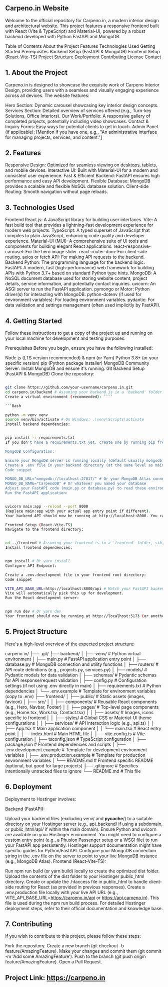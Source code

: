 ## Carpeno.in Website
Welcome to the official repository for Carpeno.in, a modern interior design and architectural website. This project features a responsive frontend built with React (Vite & TypeScript) and Material-UI, powered by a robust backend developed with Python FastAPI and MongoDB.

Table of Contents
About the Project
Features
Technologies Used
Getting Started
Prerequisites
Backend Setup (FastAPI & MongoDB)
Frontend Setup (React-Vite-TS)
Project Structure
Deployment
Contributing
License
Contact
## 1. About the Project
Carpeno.in is designed to showcase the exquisite work of Carpeno Interior Design, providing users with a seamless and visually engaging experience across all devices. The website features:

Hero Section: Dynamic carousel showcasing key interior design concepts.
Services Section: Detailed overview of services offered (e.g., Turn-key Solutions, Office Interiors).
Our Work/Portfolio: A responsive gallery of completed projects, potentially including video showcases.
Contact & Inquiry Forms: Easy ways for potential clients to get in touch.
Admin Panel (if applicable): [Mention if you have one, e.g., "An administrative interface for managing projects, services, and content."]
## 2. Features
Responsive Design: Optimized for seamless viewing on desktops, tablets, and mobile devices.
Interactive UI: Built with Material-UI for a modern and consistent user experience.
Fast & Efficient Backend: FastAPI ensures high performance and easy API development.
Flexible Database: MongoDB provides a scalable and flexible NoSQL database solution.
Client-side Routing: Smooth navigation without page reloads.
## 3. Technologies Used
Frontend
React.js: A JavaScript library for building user interfaces.
Vite: A fast build tool that provides a lightning-fast development experience for modern web projects.
TypeScript: A typed superset of JavaScript that compiles to plain JavaScript, enhancing code quality and developer experience.
Material-UI (MUI): A comprehensive suite of UI tools and components for building elegant React applications.
react-responsive-carousel: For the hero image slider.
react-router-dom: For client-side routing.
axios or fetch API: For making API requests to the backend.
Backend
Python: The programming language for the backend logic.
FastAPI: A modern, fast (high-performance) web framework for building APIs with Python 3.7+ based on standard Python type hints.
MongoDB: A NoSQL document database used for storing website content, project details, service information, and potentially contact inquiries.
uvicorn: An ASGI server to run the FastAPI application.
pymongo or Motor: Python driver(s) for interacting with MongoDB.
python-dotenv (if used for environment variables): For loading environment variables.
pydantic: For data validation and settings management (often used implicitly by FastAPI).
## 4. Getting Started
Follow these instructions to get a copy of the project up and running on your local machine for development and testing purposes.

Prerequisites
Before you begin, ensure you have the following installed:

Node.js (LTS version recommended) & npm (or Yarn)
Python 3.8+ (or your specific version)
pip (Python package installer)
MongoDB Community Server: Install MongoDB and ensure it's running.
Git
Backend Setup (FastAPI & MongoDB)
Clone the repository:

```Bash

git clone https://github.com/your-username/carpeno.in.git
cd carpeno.in/backend # Assuming your backend is in a 'backend' folder
Create a virtual environment (recommended): ````

```Bash

python -m venv venv
source venv/bin/activate # On Windows: .\venv\Scripts\activate
Install backend dependencies:
```
``` Bash

pip install -r requirements.txt
If you don't have a requirements.txt yet, create one by running pip freeze > requirements.txt after installing your dependencies manually, e.g., pip install fastapi uvicorn "pymongo[srv]" python-dotenv

MongoDB Configuration:

Ensure your MongoDB server is running locally (default usually mongodb://localhost:27017/).
Create a .env file in your backend directory (at the same level as main.py or your primary FastAPI app file) and add your MongoDB connection string and database name:
Code snippet

MONGO_DB_URL="mongodb://localhost:27017/" # Or your MongoDB Atlas connection string
MONGO_DB_NAME="CarpenoDB" # Or whatever you named your database
Adjust your FastAPI code (main.py or database.py) to read these environment variables.
Run the FastAPI application:
```
``` Bash

uvicorn main:app --reload --port 8000
(Replace main:app with your actual app entry point if different).
Your backend API should now be running at http://localhost:8000. You can access the API documentation (Swagger UI) at http://localhost:8000/docs.

Frontend Setup (React-Vite-TS)
Navigate to the frontend directory: 
```

``` Bash

cd ../frontend # Assuming your frontend is in a 'frontend' folder, sibling to 'backend'
Install frontend dependencies:
```
```Bash

npm install # Or yarn install
Configure API Endpoint:

Create a .env.development file in your frontend root directory:
Code snippet

VITE_API_BASE_URL=http://localhost:8000/api # Match your FastAPI backend URL (e.g., where your API endpoints like /api/projects reside)
Vite will automatically pick this up for development.
Run the React development server:
```
``` Bash

npm run dev # Or yarn dev
Your frontend should now be running at http://localhost:5173 (or another port Vite assigns).
```
## 5. Project Structure
Here's a high-level overview of the expected project structure:

carpeno.in/
├── .git/
├── backend/
│   ├── venv/                       # Python virtual environment
│   ├── main.py                     # FastAPI application entry point
│   ├── database.py                 # MongoDB connection and utility functions
│   ├── routers/                    # API route definitions (e.g., projects.py, services.py)
│   ├── models/                     # Pydantic models for data validation
│   ├── schemas/                    # Pydantic schemas for API response/request validation
│   ├── config.py                   # Configuration settings (if not using .env directly in main)
│   ├── requirements.txt            # Python dependencies
│   └── .env.example                # Template for environment variables (copy to .env)
├── frontend/
│   ├── public/                     # Static assets (images, favicon)
│   ├── src/
│   │   ├── components/             # Reusable React components (e.g., Hero, Navbar, Footer)
│   │   ├── pages/                  # Top-level page components (e.g., Home.tsx, Work.tsx, Contact.tsx)
│   │   ├── assets/                 # Images, icons specific to frontend
│   │   ├── styles/                 # Global CSS or Material-UI theme configurations
│   │   ├── services/               # API interaction logic (e.g., api.ts)
│   │   ├── App.tsx                 # Main application component
│   │   └── main.tsx                # React entry point
│   ├── index.html                  # Main HTML file
│   ├── vite.config.ts              # Vite configuration
│   ├── tsconfig.json               # TypeScript configuration
│   ├── package.json                # Frontend dependencies and scripts
│   ├── .env.development.example    # Template for development environment variables
│   ├── .env.production.example     # Template for production environment variables
│   └── README.md                   # Frontend specific README (optional, but good for large projects)
├── .gitignore                      # Specifies intentionally untracked files to ignore
└── README.md                       # This file
## 6. Deployment
Deployment to Hostinger involves:

Backend (FastAPI):

Upload your backend files (excluding venv/ and __pycache__/) to a suitable directory on your Hostinger server (e.g., api_backend/ if using a subdomain, or public_html/api/ if within the main domain).
Ensure Python and uvicorn are available on your Hostinger environment. You might need to configure a custom entry point (e.g., a Phusion Passenger setup or a WSGI file) to run your FastAPI app persistently. Hostinger support documentation might have specific guides for Python/FastAPI.
Configure your MongoDB connection string in the .env file on the server to point to your live MongoDB instance (e.g., MongoDB Atlas).
Frontend (React-Vite-TS):

Run npm run build (or yarn build) locally to create the optimized dist folder.
Upload the contents of the dist folder to your Hostinger public_html directory.
Create or update the .htaccess file in public_html to handle client-side routing for React (as provided in previous responses).
Create a .env.production file locally with your live API URL (e.g., VITE_API_BASE_URL=https://caroeno.in/api or https://api.caroeno.in). This file is used during the npm run build process.
For detailed Hostinger deployment steps, refer to their official documentation and knowledge base.

## 7. Contributing
If you wish to contribute to this project, please follow these steps:

Fork the repository.
Create a new branch (git checkout -b feature/AmazingFeature).
Make your changes and commit them (git commit -m 'Add some AmazingFeature').
Push to the branch (git push origin feature/AmazingFeature).
Open a Pull Request.




## Project Link: https://carpeno.in
